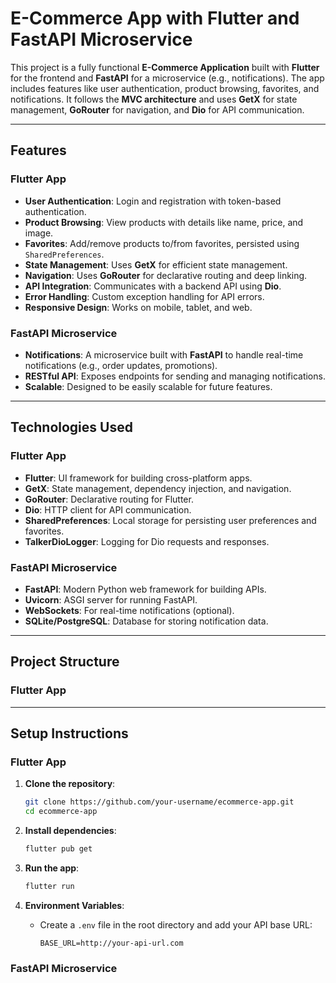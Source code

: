 
# E-Commerce App with Flutter and FastAPI Microservice

This project is a fully functional **E-Commerce Application** built with **Flutter** for the frontend and **FastAPI** for a microservice (e.g., notifications). The app includes features like user authentication, product browsing, favorites, and notifications. It follows the **MVC architecture** and uses **GetX** for state management, **GoRouter** for navigation, and **Dio** for API communication.

---

## Features

### Flutter App
- **User Authentication**: Login and registration with token-based authentication.
- **Product Browsing**: View products with details like name, price, and image.
- **Favorites**: Add/remove products to/from favorites, persisted using `SharedPreferences`.
- **State Management**: Uses **GetX** for efficient state management.
- **Navigation**: Uses **GoRouter** for declarative routing and deep linking.
- **API Integration**: Communicates with a backend API using **Dio**.
- **Error Handling**: Custom exception handling for API errors.
- **Responsive Design**: Works on mobile, tablet, and web.

### FastAPI Microservice
- **Notifications**: A microservice built with **FastAPI** to handle real-time notifications (e.g., order updates, promotions).
- **RESTful API**: Exposes endpoints for sending and managing notifications.
- **Scalable**: Designed to be easily scalable for future features.

---

## Technologies Used

### Flutter App
- **Flutter**: UI framework for building cross-platform apps.
- **GetX**: State management, dependency injection, and navigation.
- **GoRouter**: Declarative routing for Flutter.
- **Dio**: HTTP client for API communication.
- **SharedPreferences**: Local storage for persisting user preferences and favorites.
- **TalkerDioLogger**: Logging for Dio requests and responses.

### FastAPI Microservice
- **FastAPI**: Modern Python web framework for building APIs.
- **Uvicorn**: ASGI server for running FastAPI.
- **WebSockets**: For real-time notifications (optional).
- **SQLite/PostgreSQL**: Database for storing notification data.

---

## Project Structure

### Flutter App


---

## Setup Instructions

### Flutter App
1. **Clone the repository**:
   ```bash
   git clone https://github.com/your-username/ecommerce-app.git
   cd ecommerce-app
   ```

2. **Install dependencies**:
   ```bash
   flutter pub get
   ```

3. **Run the app**:
   ```bash
   flutter run
   ```

4. **Environment Variables**:
   - Create a `.env` file in the root directory and add your API base URL:
     ```
     BASE_URL=http://your-api-url.com
     ```

### FastAPI Microservice

